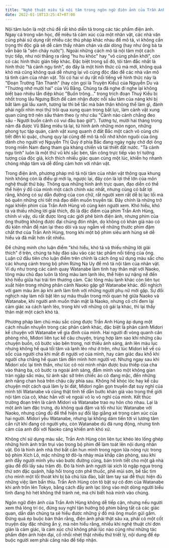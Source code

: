 ```yaml
---
title: "Nghệ thuật miêu tả nội tâm trong ngôn ngữ điện ảnh của Trần Anh Hùng"
date: 2022-01-18T13:25:47+07:00
---
```


Nội tâm luôn là một chủ đề rất khó diễn tả trong các tác phẩm điện ảnh. Ngay cả trong văn học, để miêu tả cảm xúc của một nhân vật, các nhà văn cũng phải sử dụng rất nhiều các thủ pháp khác nhau để mô tả, vì không cẩn trọng thì độc giả sẽ dễ cảm thấy nhàm chán và dài dòng (hay như ông bà ta vẫn bảo là "sến chảy nước"). Ngoài những cách mô tả nội tâm một cách trực tiếp, như nói thẳng ra rằng "hu hu khóc" hay "vô cùng phấn khởi", còn có các hình thức gián tiếp khác. Đặc biệt trong số đó, tôi tâm đắc nhất là hình thức "tả cảnh ngụ tình", do đây là một hình thức cũ mà mới, không quá khó mà cũng không quá dễ nhưng lại vô cùng độc đáo để các nhà văn mô tả tình cảm của nhân vật. Tôi có hai ví dụ rất nổi tiếng về hình thức này là "Đoạn Trường Tân Thanh" (hay còn gọi là Truyện Kiều) của Nguyễn Du và "Thương nhớ mười hai" của Vũ Bằng. Chúng ta đã nghe đi nghe lại không biết bao nhiêu lần điệp khúc "Buồn trông..." trong trích đoạn Thuý Kiều bị nhốt trong lầu Ngưng Bích để cảm nhận được nỗi sầu tâm của nàng khi bị bắt làm gái lầu xanh, tương lai thì bế tắc mà bản thân không thể làm gì, đành phải ngồi nhìn mọi thứ trôi qua xung quan trong bất lực, làm cảnh vật xung quan cũng trở nên sầu thảm theo (y như câu "Cảnh nào cảnh chẳng đeo sầu - Người buồn cảnh có vui đâu bao giờ"). Tương tự, mười hai tháng trong năm đã được Vũ Bằng miêu tả lại, từ hình ảnh những món ngon, những phong tục tập quán, cảnh vật xung quanh ở đất Bắc một cách vô cùng chi tiết đến kì quặc, chung quy lại cũng để mô tả nỗi nhớ khôn nguôi của ông dành cho người vợ Nguyễn Thị Quỳ ở phía Bắc đang ngày ngày chờ đợi ông trong miền Nam đang tham gia kháng chiến và tái thiết đất nước. "Tả cảnh ngụ tình" luôn là một thứ vũ khí sắc bén, tấn công trực tiếp vào trí tưởng tượng của độc giả, kích thích nhiều giác quan cùng một lúc, khiến họ nhanh chóng nhập tâm và dễ đồng cảm hơn với nhân vật.

Trong điện ảnh, phương pháp mô tả nội tâm của nhân vật thông qua khung hình không còn là điều gì mới lạ, ngược lại, đây còn là lợi thế lớn của môn nghệ thuật thứ bảy. Thông qua những hình ảnh trực quan, đạo diễn có thể thể hiện ý đồ của mình một cách chính xác nhất, nhưng cũng có bất lợi rằng, không có sự dẫn đường của con chữ, rất người xem rất dễ bị lạc lối mà bỏ quên những chi tiết mà đạo diễn muốn truyền tải. Đây chính là những trở ngại khiến phim của Trần Anh Hùng vô cùng kén người xem. Khó hiểu, khó tả và thiếu những lời giải thích, đó là đặc điểm của phim Trần Anh Hùng, chính vì vậy, dù rất được lòng các giới phê bình điện ảnh, nhưng phim của ông thường không được đại chúng đón nhận, do không có khán giả nào có đủ kiên nhẫn để nán lại theo dõi và suy ngẫm về những thước phim đậm chất thơ của Trần Anh Hùng, trong khi một bộ phim siêu anh hùng sẽ dễ hiểu và đã mắt hơn rất nhiều.

Để chứng minh cho luận điểm "khó hiểu, khó tả và thiếu những lời giải thích" ở trên, chúng ta hãy đào sâu vào các tác phẩm nổi tiếng của ông. Luận cứ đầu tiên cho luận điểm trên chính là cách ông sử dụng màu sắc cho các khung cảnh trong bộ phim Rừng Na Uy để mô tả nội tâm của nhân vật. Ví dụ như trong các cảnh quay Watanabe làm tình hay thân mật với Naoko, tông màu chủ đạo luôn là tông màu lam lạnh lẽo, thể hiện sự nặng nề đến khó hiểu giữa hai trái tim thương cảm. Các tông màu lạnh khác còn liên tục xuất hiện trong những phân cảnh Naoko gặp gỡ Watanabe khác. đối nghịch với gam màu ấm áp khi anh làm tình với những người phụ nữ mới gặp. Sự đối nghịch này làm nổi bật lên sự mâu thuẫn trong mối quan hệ giữa Naoko và Watanabe, khi người anh muốn thân mật là Naoko, nhưng cô chỉ đem lại cảm giác xa cách lạnh lẽo, trong khi với những cô gái lạ khác, thì lại thấy thân mật một cách khó tả.

Phương pháp làm chủ màu sắc cũng được Trần Anh Hùng áp dụng một cách nhuần nhuyễn trong các phân cảnh khác, đặc biệt là phân cảnh Midori kể chuyện với Watanabe về gia đình của mình. Hai người đi vòng quanh căn phòng nhỏ, Midori liên tục kể câu chuyện, trùng hợp làm sao khi những câu chuyện buồn, cô bước vào bên trong, nơi thiếu ánh sáng, ánh lên màu lục nhưng không hề quá tối tăm và lạnh lẽo như ở trên, như lúc Midori kể về cú sốc của người cha khi mất đi người vợ của mình, hay cảm giác đau khổ khi người cha chẳng hề quan tâm đến mình hơn người vợ. Nhưng ngay sau khi Midori xốc lại tinh thần, như lúc cô nói mình nhận được bưu thiếp của cha vào tháng ba, cô bước ra ngoài ánh sáng, đắm mình vào một không gian tràn ngập sắc màu, từ ánh sặc sỡ trên chiếc áo cô đang mặc, đến những ánh nắng chan hoà trên chậu cây phía sau. Không hề khóc lóc hay kể câu chuyện một cách quá lâm ly bi đát, Midori ngắn gọn truyền đạt suy nghĩ của mình tới Watanabe và cũng thật tinh tế dẫn bước khán giả vào trong thế giới nội tâm của cô, khác hẳn với vẻ ngoài vô lo vô nghĩ của mình. Kết thúc trường đoạn trên là cảnh Midori và Watanabe trao nụ hôn cho nhau. Lại là một ánh lam đặc trưng, dù không quá đậm và tối như lúc Watanabe với Naoko, nhưng cũng đủ để thể hiện sự đối lập giằng xé trong cảm xúc của hai người. Midori yêu Watanabe, nhưng lại không dám tiến tới vì lương tâm cắn rứt khi đang có người yêu, còn Watanabe dù đã rung động, nhưng tình cảm của anh đối với Naoko càng khiến anh khó xử.

Không chỉ sử dụng màu sắc, Trần Anh Hùng còn liên tục khéo léo lồng ghép những hình ảnh trần trụi vào trong bộ phim để làm toát lên nội dung nhân vật. Đó là hình ảnh nhà thơ bất cần hun mình trong ngọn lửa nóng rực trong bộ phim Xích Lô, mặc những tờ đô-la nhảy múa khắp căn phòng, sau khi anh đầy người mình yêu vào bước đường cùng, bán trinh tiết cho một gã nhà giàu để đổi lấy sáu trăm đô. Đó là hình ảnh người lái xích lô ngập ngụa trong thứ sơn đặc quánh, hấp hổi trong cơn phê thuốc, phê mùi sơn, bế tắc tìm cho mình một lối thoát khi bị bà chủ lừa đảo, bắt làm tay sai để thực hiện đủ những việc làm bẩn thỉu. Trần Anh Hùng còn tô bật sự cô đơn của Watanabe khi anh trốn lên Tokyo, bằng cách đẩy anh lạc lõng vào một dòng người biểu tình đang hò hét không thể tránh né, mà chỉ biết hoà mình vào chúng.

Ngôn ngữ điện ảnh của Trần Anh Hùng không dễ tiếp cận, nhưng nếu người xem thả lỏng trí óc, đừng suy nghĩ tận hưởng bộ phim bằng tất cả các giác quan, dần dần chúng ta sẽ hiểu được những ý đồ mà ông muốn gửi gắm. Đừng quá ép buộc bản thân rằng, điện ảnh phải thật sâu xa, phải có một cốt truyện dày đặc những ẩn ý, mà nên hiểu rằng, nhiều khi nghệ thuật chỉ đơn giản là cảm giác, là cảm xúc chứ không phải lúc nào cũng như những tác phẩm điện ảnh hiện đại, cố nhồi nhét thật nhiều thứ triết lý, nội dung để ép buộc người xem phải căng não để tiếp nhận.
